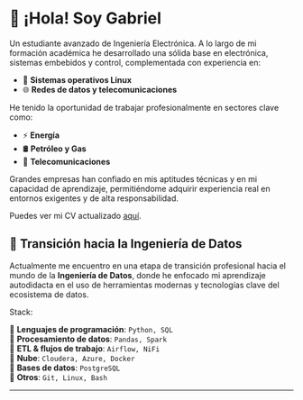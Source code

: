 # 👋 ¡Hola! Soy Gabriel

Un estudiante avanzado de Ingeniería Electrónica. A lo largo de mi formación académica he desarrollado una sólida base en electrónica, sistemas embebidos y control, complementada con experiencia en:

- 🐧 **Sistemas operativos Linux**
- 🌐 **Redes de datos y telecomunicaciones**

He tenido la oportunidad de trabajar profesionalmente en sectores clave como:

- ⚡ **Energía**
- 🛢️ **Petróleo y Gas**
- 📡 **Telecomunicaciones**

Grandes empresas han confiado en mis aptitudes técnicas y en mi capacidad de aprendizaje, permitiéndome adquirir experiencia real en entornos exigentes y de alta responsabilidad.

Puedes ver mi CV actualizado [aquí](https://drive.google.com/file/d/1A4DfP_m6mVv7Wqqt68NNqIYuX1zJpULd/view?usp=sharing).

## 🚀 Transición hacia la Ingeniería de Datos

Actualmente me encuentro en una etapa de transición profesional hacia el mundo de la **Ingeniería de Datos**, donde he enfocado mi aprendizaje autodidacta en el uso de herramientas modernas y tecnologías clave del ecosistema de datos.

Stack:

🔹 **Lenguajes de programación**: `Python, SQL`  
🔹 **Procesamiento de datos**: `Pandas, Spark`  
🔹 **ETL & flujos de trabajo**: `Airflow, NiFi`  
🔹 **Nube**: `Cloudera, Azure, Docker`  
🔹 **Bases de datos**: `PostgreSQL`  
🔹 **Otros**: `Git, Linux, Bash`  

---
